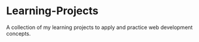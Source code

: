 # Learning-Projects
A collection of my learning projects to apply and practice web development concepts.
